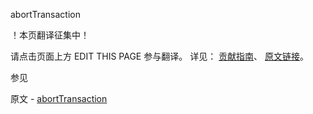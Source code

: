  abortTransaction

 ！本页翻译征集中！

请点击页面上方 EDIT THIS PAGE 参与翻译。
详见：
[贡献指南]( https://github.com/whaleal/MongoDB-Manual-zh/blob/master/CONTRIBUTING.md )、
[原文链接](  https://docs.mongodb.com/manual/reference/command/abortTransaction/  )。

 参见

原文 - [abortTransaction]( https://docs.mongodb.com/manual/reference/command/abortTransaction/ )

